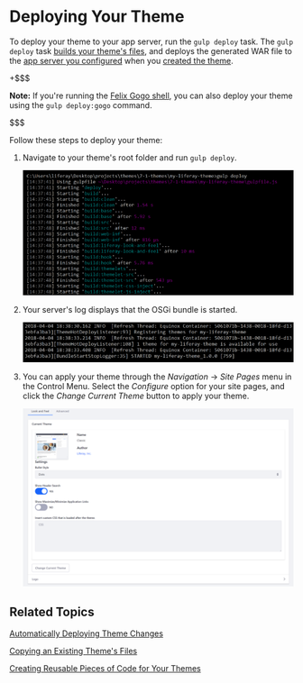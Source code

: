 # Deploying Your Theme [](id=deploying-your-theme)

To deploy your theme to your app server, run the `gulp deploy` task. The `gulp 
deploy` task 
[builds your theme's files](/develop/tutorials/-/knowledge_base/7-1/building-your-themes-files), 
and deploys the generated WAR file to the 
[app server you configured](/develop/tutorials/-/knowledge_base/7-1/configuring-your-themes-appserver) 
when you 
[created the theme](/develop/tutorials/-/knowledge_base/7-1/creating-themes).

+$$$

**Note:** If you're running the 
[Felix Gogo shell](/develop/reference/-/knowledge_base/7-0/using-the-felix-gogo-shell), 
you can also deploy your theme using the `gulp deploy:gogo` command.

$$$

Follow these steps to deploy your theme:

1.  Navigate to your theme's root folder and run `gulp deploy`.

    ![Figure 1: Run the `gulp deploy` task to build your theme's files and deploy it to your app server.](../../../../images/theme-dev-deploying-themes-gulp-deploy.png)

2.  Your server's log displays that the OSGi bundle is started.

    ![Figure 2: Your server's log notifies you when the theme's bundle has started.](../../../../images/theme-dev-deploying-themes-server-log.png)

3.  You can apply your theme through the *Navigation* &rarr; *Site Pages* 
    menu in the Control Menu. Select the *Configure* option for your site 
    pages, and click the *Change Current Theme* button to apply your theme. 

    ![Figure 3: Run the `gulp deploy` task to build your theme's files and deploy it to your app server.](../../../../images/theme-dev-deploying-themes-install-theme.png)

## Related Topics [](id=related-topics)

[Automatically Deploying Theme Changes](/develop/tutorials/-/knowledge_base/7-1/automatically-deploying-theme-changes)

[Copying an Existing Theme's Files](/develop/tutorials/-/knowledge_base/7-1/copying-an-existing-themes-files)

[Creating Reusable Pieces of Code for Your Themes](/develop/tutorials/-/knowledge_base/7-1/creating-reusable-pieces-of-code-for-your-themes)
